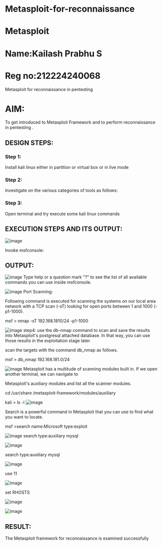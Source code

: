 # Metasploit-for-reconnaissance
# Metasploit
# Name:Kailash Prabhu S
# Reg no:212224240068
Metasploit for reconnaissance in pentesting

# AIM:

To get introduced to Metasploit Framework and to  perform reconnaissance  in pentesting .

## DESIGN STEPS:

### Step 1:

Install kali linux either in partition or virtual box or in live mode

### Step 2:

Investigate on the various categories of tools as follows:

### Step 3:

Open terminal and try execute some kali linux commands

## EXECUTION STEPS AND ITS OUTPUT:


![image](https://github.com/user-attachments/assets/cb8362a2-1d28-411f-973d-87b56b53aac2)

Invoke msfconsole:




## OUTPUT:

![image](https://github.com/user-attachments/assets/14ef563d-22ae-4186-8962-ff2968134c7a)
Type help or a question mark "?" to see the list of all available commands you can use inside msfconsole.

![image](https://github.com/user-attachments/assets/13dcd1b1-c425-4d63-8f5d-9d0c0c245dd5)
Port Scanning:

Following command is executed for scanning the systems on our local area network with a TCP scan (-sT) looking for open ports between 1 and 1000 (-p1-1000).

msf > nmap -sT 192.168.1810/24 -p1-1000

![image](https://github.com/user-attachments/assets/022a40a9-9482-4750-88d5-77457e4567ab)
step4: use the db-nmap command to scan and save the results into Metasploit's postgresql attached database. In that way, you can use those results in the exploitation stage later.

scan the targets with the command db_nmap as follows.

msf > db_nmap 192.168.181.0/24

![image](https://github.com/user-attachments/assets/127131d5-f865-4e26-abf2-fb777d79fed9)
Metasploit has a multitude of scanning modules built in. If we open another terminal, we can navigate to

Metasploit's auxiliary modules and list all the scanner modules.

cd /usr/share /metasploit-framework/modules/auxiliary

kali > ls -l
![image](https://github.com/user-attachments/assets/0b28c556-2c6a-4411-b3aa-a6da7fbbc06c)

Search is a powerful command in Metasploit that you can use to find what you want to locate.

msf >search name:Microsoft type:exploit

![image](https://github.com/user-attachments/assets/3567479e-d9db-4927-924a-4e3883af52f5)
search type:auxiliary mysql

![image](https://github.com/user-attachments/assets/d1f4172b-a35e-46e5-8611-e97eac22476d)

search type:auxiliary mysql

![image](https://github.com/user-attachments/assets/a7f3be0d-d6f2-4ef5-901f-3f00b22cac01)

use 11

![image](https://github.com/user-attachments/assets/8ded7df5-4ed0-4e1c-af9a-928f3fe70c8b)

set RHOSTS

![image](https://github.com/user-attachments/assets/8c301971-9d1e-4ecc-96cb-19c60f7b6e95)

![image](https://github.com/user-attachments/assets/4dc85d1b-6e19-4126-bf4b-f6ddc9314bed)

## RESULT:
The Metasploit framework for reconnaissance is  examined successfully
